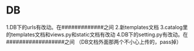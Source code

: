 # DB
1.DB下的urls有改动。在#############之间
2.新templates文档
3.catalog里的templates文档和views.py和static文档有改动
4.DB下的setting.py有改动。在##################之间
（DB文档外面那两个不小心上传的，pass掉）
